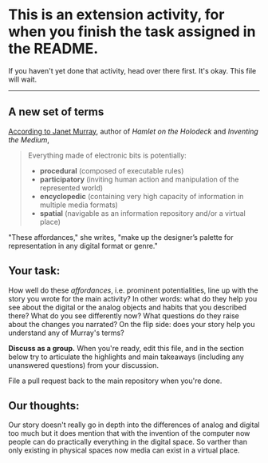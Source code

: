 # This is an extension activity, for when you finish the task assigned in the README.

If you haven't yet done that activity, head over there first. It's okay. This file will wait.

----

## A new set of terms
[According to Janet Murray](https://inventingthemedium.com/four-affordances/), author of *Hamlet on the Holodeck* and *Inventing the Medium*,

> Everything made of electronic bits is potentially:
> * **procedural** (composed of executable rules)
> * **participatory** (inviting human action and manipulation of the represented world)
> * **encyclopedic** (containing very high capacity of information in multiple media formats)
> * **spatial** (navigable as an information repository and/or a virtual place)

"These affordances," she writes, "make up the designer’s palette for representation in any digital format or genre."

## Your task:
How well do these *affordances*, i.e. prominent potentialities, line up with the story you wrote for the main activity? In other words: what do they help you see about the digital or the analog objects and habits that you described there? What do you see differently now? What questions do they raise about the changes you narrated? On the flip side: does your story help you understand any of Murray's terms?

**Discuss as a group.** When you're ready, edit this file, and in the section below try to articulate the highlights and main takeaways (including any unanswered questions) from your discussion.

File a pull request back to the main repository when you're done.

## Our thoughts:
Our story doesn't really go in depth into the differences of analog and digital too much but it does mention that with the invention of the computer now people can do practically everything in the digital space. So varther than only existing in physical spaces now media can exist in a virtual place. 
